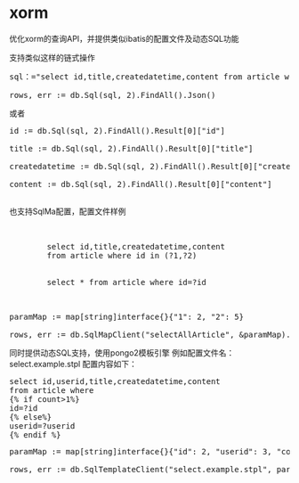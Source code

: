 # xorm

优化xorm的查询API，并提供类似ibatis的配置文件及动态SQL功能

支持类似这样的链式操作
<pre>
sql：="select id,title,createdatetime,content from article where id = ?"</br>
rows, err := db.Sql(sql, 2).FindAll().Json()
</pre>
或者
<pre>
id := db.Sql(sql, 2).FindAll().Result[0]["id"]</br>
title := db.Sql(sql, 2).FindAll().Result[0]["title"]</br>
createdatetime := db.Sql(sql, 2).FindAll().Result[0]["createdatetime"]</br>
content := db.Sql(sql, 2).FindAll().Result[0]["content"]</br>
</pre>

也支持SqlMa配置，配置文件样例
<pre>
<sqlMap>
	<sql id="selectAllArticle">
		select id,title,createdatetime,content 
		from article where id in (?1,?2)
	</sql>
	<sql id="selectStudentById1">
		select * from article where id=?id
	</sql>
</sqlMap>
</pre>
<pre>
paramMap := map[string]interface{}{"1": 2, "2": 5}</br>
rows, err := db.SqlMapClient("selectAllArticle", &amp;paramMap).FindAllByParamMap().Xml()
</pre>
同时提供动态SQL支持，使用pongo2模板引擎
例如配置文件名：select.example.stpl
配置内容如下：
<pre>
select id,userid,title,createdatetime,content 
from article where  
{% if count>1%}
id=?id
{% else%}
userid=?userid
{% endif %}
</pre>
<pre>
paramMap := map[string]interface{}{"id": 2, "userid": 3, "count": 1}</br>
rows, err := db.SqlTemplateClient("select.example.stpl", paramMap).FindAllByParamMap().Json()
<pre>

